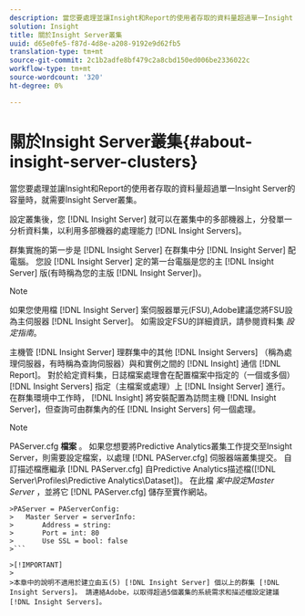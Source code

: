 ```yaml
---
description: 當您要處理並讓Insight和Report的使用者存取的資料量超過單一Insight Server的容量時，就需要Insight Server叢集。
solution: Insight
title: 關於Insight Server叢集
uuid: d65e0fe5-f87d-4d8e-a208-9192e9d62fb5
translation-type: tm+mt
source-git-commit: 2c1b2adfe8bf479c2a8cbd150ed006be2336022c
workflow-type: tm+mt
source-wordcount: '320'
ht-degree: 0%

---
```



# 關於Insight Server叢集{#about-insight-server-clusters}

當您要處理並讓Insight和Report的使用者存取的資料量超過單一Insight Server的容量時，就需要Insight Server叢集。

設定叢集後，您 [!DNL Insight Server] 就可以在叢集中的多部機器上，分發單一分析資料集，以利用多部機器的處理能力 [!DNL Insight Servers]。

群集實施的第一步是 [!DNL Insight Server] 在群集中分 [!DNL Insight Server] 配電腦。 您設 [!DNL Insight Server] 定的第一台電腦是您的主 [!DNL Insight Server] 版(有時稱為您的主版 [!DNL Insight Server])。

>[!NOTE]
>
>如果您使用檔 [!DNL Insight Server] 案伺服器單元(FSU),Adobe建議您將FSU設為主伺服器 [!DNL Insight Server]。 如需設定FSU的詳細資訊，請參閱資料集 *設定指南*。

主機管 [!DNL Insight Server] 理群集中的其他 [!DNL Insight Servers] （稱為處理伺服器，有時稱為查詢伺服器）與和實例之間的 [!DNL Insight] 通信 [!DNL Report]。 對於給定資料集，日誌檔案處理會在配置檔案中指定的（一個或多個） [!DNL Insight Servers] 指定（主檔案或處理）上 [!DNL Insight Server] 進行。 在群集環境中工作時， [!DNL Insight] 將安裝配置為訪問主機 [!DNL Insight Server]，但查詢可由群集內的任 [!DNL Insight Servers] 何一個處理。

>[!NOTE]
>
>PAServer.cfg **檔案** 。 如果您想要將Predictive Analytics叢集工作提交至Insight Server，則需要設定檔案，以處理 [!DNL PAServer.cfg] 伺服器端叢集提交。 自訂描述檔應繼承 [!DNL PAServer.cfg] 自Predictive Analytics描述檔([!DNL Server\Profiles\Predictive Analytics\Dataset])。 在此檔 *案中設定Master Server* ，並將它 [!DNL PAServer.cfg] 儲存至實作網站。
>
>
```
>PAServer = PAServerConfig: 
>   Master Server = serverInfo: 
>       Address = string: 
>       Port = int: 80
>       Use SSL = bool: false
>```

>[!IMPORTANT]
>
>本章中的說明不適用於建立由五(5) [!DNL Insight Server] 個以上的群集 [!DNL Insight Servers]。 請連絡Adobe，以取得超過5個叢集的系統需求和描述檔設定建議 [!DNL Insight Servers]。
